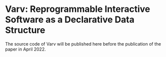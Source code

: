 # Varv: Reprogrammable Interactive Software as a Declarative Data Structure

The source code of Varv will be published here before the publication of the paper in April 2022.
